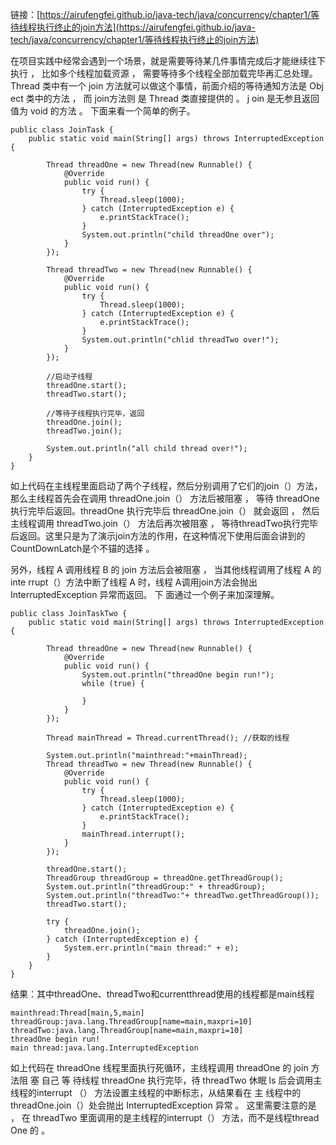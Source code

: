 链接：[https://airufengfei.github.io/java-tech/java/concurrency/chapter1/等待线程执行终止的join方法](https://airufengfei.github.io/java-tech/java/concurrency/chapter1/等待线程执行终止的join方法)

在项目实践中经常会遇到一个场景，就是需要等待某几件事情完成后才能继续往下执行 ， 比如多个线程加载资源 ， 需要等待多个线程全部加载完毕再汇总处理。 Thread 类中有一个 join 方法就可以做这个事情，前面介绍的等待通知方法是 Obj ect 类中的方法 ， 而 join方法则 是 Thread 类直接提供的 。 j oin 是无参且返回值为 void 的方法 。 下面来看一个简单的例子。
```
public class JoinTask {
    public static void main(String[] args) throws InterruptedException {

        Thread threadOne = new Thread(new Runnable() {
            @Override
            public void run() {
                try {
                    Thread.sleep(1000);
                } catch (InterruptedException e) {
                    e.printStackTrace();
                }
                System.out.println("child threadOne over");
            }
        });

        Thread threadTwo = new Thread(new Runnable() {
            @Override
            public void run() {
                try {
                    Thread.sleep(1000);
                } catch (InterruptedException e) {
                    e.printStackTrace();
                }
                System.out.println("chlid threadTwo over!");
            }
        });

        //启动子线程
        threadOne.start();
        threadTwo.start();

        //等待子线程执行完毕，返回
        threadOne.join();
        threadTwo.join();

        System.out.println("all child thread over!");
    }
}
```
如上代码在主线程里面启动了两个子线程，然后分别调用了它们的join（）方法，那么主线程首先会在调用 threadOne.join（） 方法后被阻塞 ， 等待 threadOne 执行完毕后返回。threadOne 执行完毕后 threadOne.join（） 就会返回 ， 然后主线程调用 threadTwo.join（） 方法后再次被阻塞 ， 等待threadTwo执行完毕后返回。这里只是为了演示join方法的作用，在这种情况下使用后面会讲到的CountDownLatch是个不锚的选择 。

另外，线程 A 调用线程 B 的 join 方法后会被阻塞 ， 当其他线程调用了线程 A 的inte rrupt（）方法中断了线程 A 时，线程 A调用join方法会抛出 InterruptedException 异常而返回。 下 面通过一个例子来加深理解。
```
public class JoinTaskTwo {
    public static void main(String[] args) throws InterruptedException {

        Thread threadOne = new Thread(new Runnable() {
            @Override
            public void run() {
                System.out.println("threadOne begin run!");
                while (true) {

                }
            }
        });

        Thread mainThread = Thread.currentThread(); //获取的线程

        System.out.println("mainthread:"+mainThread);
        Thread threadTwo = new Thread(new Runnable() {
            @Override
            public void run() {
                try {
                    Thread.sleep(1000);
                } catch (InterruptedException e) {
                    e.printStackTrace();
                }
                mainThread.interrupt();
            }
        });

        threadOne.start();
        ThreadGroup threadGroup = threadOne.getThreadGroup();
        System.out.println("threadGroup:" + threadGroup);
        System.out.println("threadTwo:"+ threadTwo.getThreadGroup());
        threadTwo.start();

        try {
            threadOne.join();
        } catch (InterruptedException e) {
            System.err.println("main thread:" + e);
        }
    }
}
```
结果：其中threadOne、threadTwo和currentthread使用的线程都是main线程
```
mainthread:Thread[main,5,main]
threadGroup:java.lang.ThreadGroup[name=main,maxpri=10]
threadTwo:java.lang.ThreadGroup[name=main,maxpri=10]
threadOne begin run!
main thread:java.lang.InterruptedException
```
如上代码在 threadOne 线程里面执行死循环，主线程调用 threadOne 的 join 方法阻 塞 自己 等 待线程 threadOne 执行完毕，待 threadTwo 休眠 ls 后会调用主线程的interrupt （） 方法设置主线程的中断标志，从结果看在 主 线程中的 threadOne.join（）处会抛出 InterruptedException 异常 。 这里需要注意的是 ， 在 threadTwo 里面调用的是主线程的interrupt（） 方法，而不是线程thread One 的 。